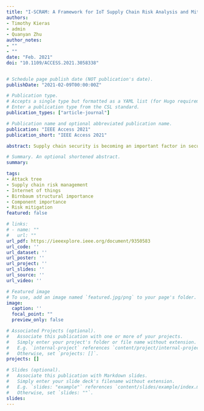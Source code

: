 ```yaml
---
title: "I-SCRAM: A Framework for IoT Supply Chain Risk Analysis and Mitigation Decisions"
authors:
- Timothy Kieras
- admin
- Quanyan Zhu
author_notes:
- ""
- ""
date: "Feb. 2021"
doi: "10.1109/ACCESS.2021.3058338"


# Schedule page publish date (NOT publication's date).
publishDate: "2021-02-09T00:00:00Z"

# Publication type.
# Accepts a single type but formatted as a YAML list (for Hugo requirements).
# Enter a publication type from the CSL standard.
publication_types: ["article-journal"]

# Publication name and optional abbreviated publication name.
publication: "IEEE Access 2021"
publication_short: "IEEE Access 2021"

abstract: Supply chain security is becoming an important factor in security risk analysis for modern information and communication technology (ICT) systems. As Internet of Things (IoT) devices proliferate and get adopted into critical infrastructure, the role of suppliers in risk assessment becomes all the more significant. IoT security risks are affected by supplier trust since suppliers possess the capacity to modify black box systems without detection. The risks posed by potentially malicious or compromised suppliers are compounded by interdependence among suppliers. In this paper, we propose I-SCRAM, a framework to analyze supply chain risks in IoT systems and to support risk mitigating decisions. After defining an expanded system model that consists of interconnected components and a hierarchy of component vendors, we develop and propose metrics to quantify systemic risks. Finally, we present a decision framework that helps in selection of vendors to mitigate supply chain risk. Through a case study and simulation, we show that I-SCRAM successfully minimizes system risk as higher budget and more reliable component sources become available, while allowing flexibility in prioritizing sources of risk.

# Summary. An optional shortened abstract.
summary:

tags:
- Attack tree
- Supply chain risk management
- Internet of things
- Birnbaum structural importance
- Component importance
- Risk mitigation
featured: false

# links:
# - name: ""
#   url: ""
url_pdf: https://ieeexplore.ieee.org/document/9350583
url_code: ''
url_dataset: ''
url_poster: ''
url_project: ''
url_slides: ''
url_source: ''
url_video: ''

# Featured image
# To use, add an image named `featured.jpg/png` to your page's folder.
image:
  caption: ''
  focal_point: ""
  preview_only: false

# Associated Projects (optional).
#   Associate this publication with one or more of your projects.
#   Simply enter your project's folder or file name without extension.
#   E.g. `internal-project` references `content/project/internal-project/index.md`.
#   Otherwise, set `projects: []`.
projects: []

# Slides (optional).
#   Associate this publication with Markdown slides.
#   Simply enter your slide deck's filename without extension.
#   E.g. `slides: "example"` references `content/slides/example/index.md`.
#   Otherwise, set `slides: ""`.
slides:
---
```

